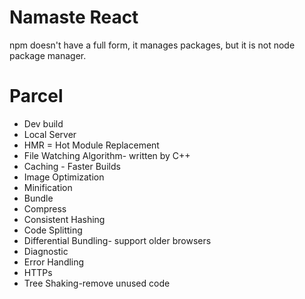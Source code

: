 # Namaste React

npm doesn't have a full form, it manages packages, but it is not node package manager.

# Parcel

- Dev build
- Local Server
- HMR = Hot Module Replacement
- File Watching Algorithm- written by C++
- Caching - Faster Builds
- Image Optimization
- Minification
- Bundle
- Compress
- Consistent Hashing
- Code Splitting
- Differential Bundling- support older browsers
- Diagnostic
- Error Handling
- HTTPs
- Tree Shaking-remove unused code
